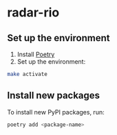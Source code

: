 # radar-rio

## Set up the environment
1. Install [Poetry](https://python-poetry.org/docs/#installation)
2. Set up the environment:
```bash
make activate
```

## Install new packages
To install new PyPI packages, run:
```bash
poetry add <package-name>
```